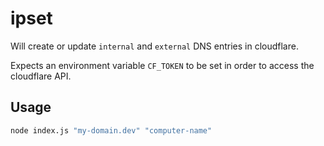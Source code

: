 # ipset

Will create or update `internal` and `external` DNS entries in cloudflare.

Expects an environment variable `CF_TOKEN` to be set in order to access the cloudflare API.

## Usage

```sh
node index.js "my-domain.dev" "computer-name"
```
